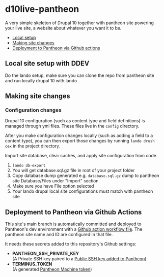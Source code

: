# d10live-pantheon

A very simple skeleton of Drupal 10 together with pantheon site powering your live site, a website about whatever you want it to be.

- [Local setup](#setup)
- [Making site changes](#changes)
- [Deployment to Pantheon via Github actions](#deployment)

## Local site setup with DDEV <a name="setup"></a>

Do the lando setup, make sure you can clone the repo from pantheon site and run locally drupal 10 with lando

## Making site changes <a name="changes"></a>

### Configuration changes

Drupal 10 configuration (such as content type and field definitions) is managed through yml files. These files live in the `config` directory.

After you make configuration changes locally (such as adding a field to a content type), you can then export those changes by running `lando drush cex` in the project directory.

Import site database, clear caches, and apply site configuration from code.

1. `lando db-export`
2. You will get database.sql.gz file in root of your project folder
3. Copy database dump generated e.g. `database.sql.gz` dump to pantheon site Database/Files under "Import" section
4. Make sure you have File option selected
5. Your lando drupal local site configurations must match with pantheon site

## Deployment to Pantheon via Github Actions <a name="deployment"></a>

This site's main branch is automatically committed and deployed to Pantheon's dev environment with a [Github action workflow file](.github/workflows/deploy_to_pantheon.yml). The pantheon site name and ID are configured in that file.

It needs these secrets added to this repository's Github settings:

- **PANTHEON_SSH_PRIVATE_KEY**
  <br>(A Private SSH key paired to a [Public SSH key added to Pantheon](https://docs.pantheon.io/ssh-keys))
- **TERMINUS_TOKEN**
  <br>(A generated [Pantheon Machine token](https://docs.pantheon.io/machine-tokens))
